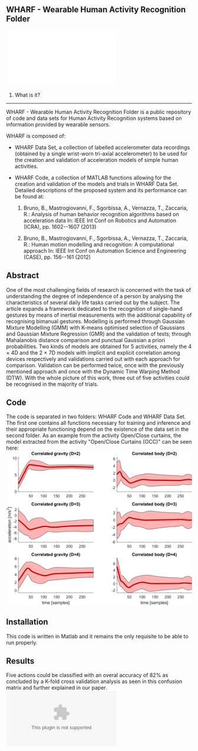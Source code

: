 WHARF - Wearable Human Activity Recognition Folder
--------------------------------------------------
![alt text](curtains.pdf)

1. What is it?
--------------
WHARF - Wearable Human Activity Recognition Folder is a public repository of code
and data sets for Human Activity Recognition systems based on information provided
by wearable sensors.

WHARF is composed of:

- WHARF Data Set, a collection of labelled accelerometer data recordings
  (obtained by a single wrist-worn tri-axial accelerometer) to be used for the
  creation and validation of acceleration models of simple human activities.

- WHARF Code, a collection of MATLAB functions allowing for the creation and
  validation of the models and trials in WHARF Data Set. Detailed descriptions
  of the proposed system and its performance can be found at:

    1. Bruno, B., Mastrogiovanni, F., Sgorbissa, A., Vernazza, T., Zaccaria, R.: 
       Analysis of human behavior recognition algorithms based on acceleration data 
       In: IEEE Int Conf on Robotics and Automation (ICRA), 
       pp. 1602--1607 (2013)

    2. Bruno, B., Mastrogiovanni, F., Sgorbissa, A., Vernazza, T., Zaccaria, R.: 
       Human motion modelling and recognition: A computational approach 
       In: IEEE Int Conf on Automation Science and Engineering (CASE), 
       pp. 156--161 (2012)
       
## Abstract

One of the most challenging fields of research is concerned with the task of understanding
the degree of independence of a person by analysing the characteristics of several daily life tasks
carried out by the subject. The article expands a framework dedicated to the recognition
of single-hand gestures by means of inertial measurements with the additional capability of
recognising bimanual gestures. Modelling is performed through Gaussian Mixture Modelling
(GMM) with K-means optimised selection of Gaussians and Gaussian Mixture Regression (GMR)
and the validation of tests; through Mahalanobis distance comparison and punctual Gaussian a
priori probabilities. Two kinds of models are obtained for 5 activities, namely the 4 × 4D and the
2 × 7D models with implicit and explicit correlation among devices respectively and validations
carried out with each approach for comparison. Validation can be performed twice, once with the
previously mentioned approach and once with the Dynamic Time Warping Method (DTW). With
the whole picture of this work, three out of five activities could be recognised in the majority of
trials.

## Code
The code is separated in two folders: WHARF Code and WHARF Data Set. The first one contains all functions necessary for training and inference and their appropriate functioning depend on the existence of the data set in the second folder. As an example from the activity Open/Close curtains, the model extracted from the activity "Open/Close Curtains (OCC)" can be seen here:
![alt text](GRAPH_OpenCloseCurtains_2x7_1.png)


## Installation
This code is written in Matlab and it remains the only requisite to be able to run properly.

## Results
Five actions could be classified with an overal accuracy of 82% as concluded by a K-fold cross validation analysis as seen in this confusion matrix and further explained in our paper.
![alt text](confusion_4D_prob_crop.eps)
